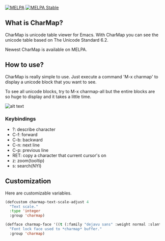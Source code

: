 [![MELPA](http://melpa.org/packages/charmap-badge.svg)](http://melpa.org/#/charmap)
[![MELPA Stable](https://stable.melpa.org/packages/charmap-badge.svg)](https://stable.melpa.org/#/charmap)

## What is CharMap?

CharMap is unicode table viewer for Emacs.
With CharMap you can see the unicode table based on The Unicode Standard 6.2.

Newest CharMap is available on MELPA.

## How to use?

CharMap is really simple to use.
Just execute a command 'M-x charmap' to display a unicode block that you want to see.

To see all unicode blocks, try to M-x charmap-all but the entire blocks are so huge to display
and it takes a little time.

![alt text](https://raw.github.com/lateau/charmap/gh-pages/images/charmap.png "")

### Keybindings

* ?: describe character
* C-f: forward
* C-b: backward
* C-n: next line
* C-p: previous line
* RET: copy a character that current cursor's on
* z: zoom(tooltip)
* s: search(NYI)

## Customization

Here are customizable variables.

```cl
(defcustom charmap-text-scale-adjust 4
  "Text scale."
  :type 'integer
  :group 'charmap)

(defface charmap-face '((t (:family "dejavu sans" :weight normal :slant normal :underline nil)))
  "Font lock face used to *charmap* buffer."
  :group 'charmap)
```
